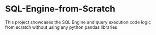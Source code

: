 # SQL-Engine-from-Scratch
This project showcases the SQL Engine and query execution code logic from scratch without using any python pandas libraries

